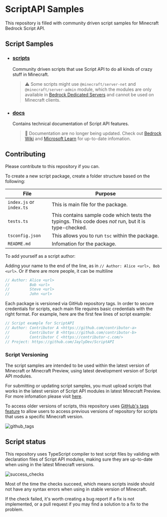# ScriptAPI Samples

This repository is filled with community driven script samples for Minecraft Bedrock Script API.

## Script Samples
  
- ### [scripts](./scripts/)
  Community driven scripts that use Script API to do all kinds of crazy stuff in Minecraft.
  > ⚠️ Some scripts might use `@minecraft/server-net` and `@minecraft/server-admin` module, which the modules are only available in [Bedrock Dedicated Servers](https://www.minecraft.net/en-us/download/server/bedrock) and cannot be used on Minecraft clients.

- ### [docs](./docs/)
  Contains technical documentation of Script API features.
  > 🚫 Documentation are no longer being updated. Check out [Bedrock Wiki](https://wiki.bedrock.dev/) and [Microsoft Learn](https://learn.microsoft.com/en-us/minecraft/creator/scriptapi/) for up-to-date infomation.
  
## Contributing

Please contribute to this repository if you can.

To create a new script package, create a folder structure based on the following:

| File          | Purpose |
| ------------- | ------- |
| `index.js` or `index.ts`  | This is main file for the package. |
| `tests.ts` | This contains sample code which tests the typings. This code does *not* run, but it is type-checked. |
| `tsconfig.json` | This allows you to run `tsc` within the package. |
| `README.md`   | Infomation for the package. |

To add yourself as a script author:

Adding your name to the end of the line, as in `// Author: Alice <url>, Bob <url>`.
Or if there are more people, it can be multiline
```js
// Author: Alice <url>
//         Bob <url>
//         Steve <url>
//         John <url>
```

Each package is versioned via GitHub repository tags. In order to secure credentials for scripts, each main file requires basic credentials with the right format. For example, here are the first few lines of script example:

```js
// Script example for ScriptAPI
// Author: Contributor A <https://github.com/contributor-a>
//         Contributor B <https://github.com/contributor-b>
//         Contributor C <https://contributor-c.com/>
// Project: https://github.com/JaylyDev/ScriptAPI
```

### Script Versioning

The script samples are intended to be used within the latest version of Minecraft or Minecraft Preview, using latest development version of Script API modules.

For submitting or updating script samples, you must upload scripts that works in the latest version of Script API modules in latest Minecraft Preview. For more infomation please visit [here](./CONTRIBUTING.md).

To access older versions of scripts, this repository uses [GitHub's tags feature](https://github.com/JaylyDev/ScriptAPI/tags) to allow users to access previous versions of repository for scripts that uses a specific Minecraft version.

![github_tags](https://user-images.githubusercontent.com/65847850/222926832-8c8db1d5-f6d6-41be-bfeb-f4efdd5d46b5.png)

## Script status

This repository uses TypeScript compiler to test script files by validing with declaration files of Script API modules, making sure they are up-to-date when using in the latest Minecraft versions.

![success_checks](https://user-images.githubusercontent.com/65847850/222813970-7f24a869-37a5-4e73-b2fd-03f321fdb4d1.png)

Most of the time the checks succeed, which means scripts inside should not have any syntax errors when using in stable version of Minecraft.

If the check failed, it's worth creating a bug report if a fix is not implemented, or a pull request if you may find a solution to a fix to the problem.
